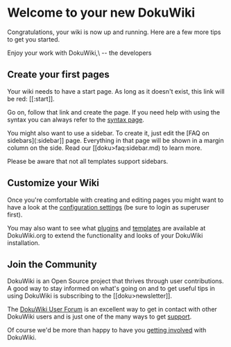 #  Welcome to your new DokuWiki 

Congratulations, your wiki is now up and running. Here are a few more tips to get you started.

Enjoy your work with DokuWiki,\\
-- the developers

##  Create your first pages 

Your wiki needs to have a start page. As long as it doesn't exist, this link will be red: [[:start]].

Go on, follow that link and create the page. If you need help with using the syntax you can always refer to the [syntax page](wiki:syntax.md).

You might also want to use a sidebar. To create it, just edit the [FAQ on sidebars](:sidebar]] page. Everything in that page will be shown in a margin column on the side. Read our [[doku>faq:sidebar.md) to learn more.

Please be aware that not all templates support sidebars.

##  Customize your Wiki 

Once you're comfortable with creating and editing pages you might want to have a look at the [configuration settings](this>doku.php?do=admin&page=config.md) (be sure to login as superuser first).

You may also want to see what [plugins](doku>plugins.md) and [templates](doku>templates.md) are available at DokuWiki.org to extend the functionality and looks of your DokuWiki installation.

##  Join the Community 

DokuWiki is an Open Source project that thrives through user contributions. A good way to stay informed on what's going on and to get useful tips in using DokuWiki is subscribing to the [[doku>newsletter]].

The [DokuWiki User Forum](http://forum.dokuwiki.org.md) is an excellent way to get in contact with other DokuWiki users and is just one of the many ways to get [support](doku>faq:support.md).

Of course we'd be more than happy to have you [getting involved](doku>teams:getting_involved.md) with DokuWiki.
